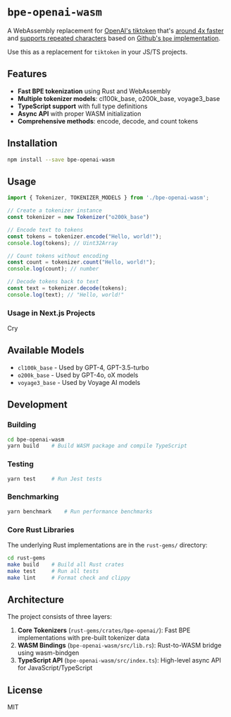 # `bpe-openai-wasm`

A WebAssembly replacement for [OpenAI's tiktoken](https://github.com/openai/tiktoken) that's [around 4x faster](https://github.blog/ai-and-ml/llms/so-many-tokens-so-little-time-introducing-a-faster-more-flexible-byte-pair-tokenizer/) and [supports repeated characters](https://github.com/openai/tiktoken/issues/195) based on [Github's `bpe` implementation](https://github.com/github/rust-gems/tree/main/crates/bpe).

Use this as a replacement for `tiktoken` in your JS/TS projects.

## Features

- **Fast BPE tokenization** using Rust and WebAssembly
- **Multiple tokenizer models**: cl100k_base, o200k_base, voyage3_base
- **TypeScript support** with full type definitions
- **Async API** with proper WASM initialization
- **Comprehensive methods**: encode, decode, and count tokens

## Installation

```bash
npm install --save bpe-openai-wasm
```

## Usage

```typescript
import { Tokenizer, TOKENIZER_MODELS } from './bpe-openai-wasm';

// Create a tokenizer instance
const tokenizer = new Tokenizer("o200k_base")

// Encode text to tokens
const tokens = tokenizer.encode("Hello, world!");
console.log(tokens); // Uint32Array

// Count tokens without encoding
const count = tokenizer.count("Hello, world!");
console.log(count); // number

// Decode tokens back to text
const text = tokenizer.decode(tokens);
console.log(text); // "Hello, world!"
```

### Usage in Next.js Projects

Cry

## Available Models

- `cl100k_base` - Used by GPT-4, GPT-3.5-turbo
- `o200k_base` - Used by GPT-4o, oX models
- `voyage3_base` - Used by Voyage AI models

## Development

### Building

```bash
cd bpe-openai-wasm
yarn build    # Build WASM package and compile TypeScript
```

### Testing

```bash
yarn test     # Run Jest tests
```

### Benchmarking

```bash
yarn benchmark    # Run performance benchmarks
```

### Core Rust Libraries

The underlying Rust implementations are in the `rust-gems/` directory:

```bash
cd rust-gems
make build    # Build all Rust crates
make test     # Run all tests
make lint     # Format check and clippy
```

## Architecture

The project consists of three layers:

1. **Core Tokenizers** (`rust-gems/crates/bpe-openai/`): Fast BPE implementations with pre-built tokenizer data
2. **WASM Bindings** (`bpe-openai-wasm/src/lib.rs`): Rust-to-WASM bridge using wasm-bindgen
3. **TypeScript API** (`bpe-openai-wasm/src/index.ts`): High-level async API for JavaScript/TypeScript

## License

MIT